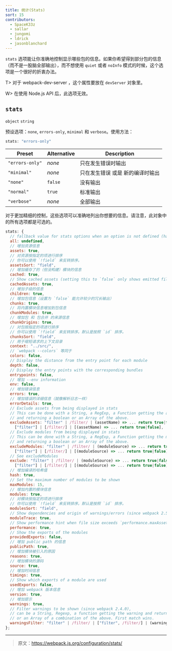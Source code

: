 ```yaml
---
title: 统计(Stats)
sort: 15
contributors:
  - SpaceK33z
  - sallar
  - jungomi
  - ldrick
  - jasonblanchard
---
```


`stats` 选项能让你准确地控制显示哪些包的信息。如果你希望得到部分包的信息（而不是一股脑全部输出），而不想使用 `quiet` 或者 `noInfo` 模式的时候，这个选项是一个很好的折衷办法。

T> 对于 webpack-dev-server ，这个属性要放在 `devServer` 对象里。

W> 在使用 Node.js API 后，此选项无效。

## `stats`

`object` `string`

预设选项：`none`, `errors-only`, `minimal` 和 `verbose`。使用方法：

```js
stats: "errors-only"
```

| Preset | Alternative | Description |
|--------|-------------|-------------|
| `"errors-only"` | *none*  | 只在发生错误时输出 |
| `"minimal"`     | *none*  | 只在发生错误 或是 新的编译时输出 |
| `"none"`        | `false` | 没有输出 |
| `"normal"`      | `true`  | 标准输出 |
| `"verbose"`     | *none*  | 全部输出 |

对于更加精细的控制，这些选项可以准确地列出你想要的信息。请注意，此对象中的所有选项都是可选的。

``` js
stats: {
  // fallback value for stats options when an option is not defined (has precedence over local webpack defaults)
  all: undefined,
  // 增加资源信息
  assets: true,
  // 对资源按指定的项进行排序
  // 你可以使用 `!field` 来反转排序。
  assetsSort: "field",
  // 增加缓存了的（但没构建）模块的信息
  cached: true,
  // Show cached assets (setting this to `false` only shows emitted files)
  cachedAssets: true,
  // 增加子级的信息
  children: true,
  // 增加包信息（设置为 `false` 能允许较少的冗长输出）
  chunks: true,
  // 将内置模块信息增加到包信息
  chunkModules: true,
  // 增加包 和 包合并 的来源信息
  chunkOrigins: true,
  // 对包按指定的项进行排序
  // 你可以使用 `!field` 来反转排序。默认是按照 `id` 排序。
  chunksSort: "field",
  // 用于缩短请求的上下文目录
  context: "../src/",
  // `webpack --colors` 等同于
  colors: false,
  // Display the distance from the entry point for each module
  depth: false,
  // Display the entry points with the corresponding bundles
  entrypoints: false,
  // 增加 --env information
  env: false,
  // 增加错误信息
  errors: true,
  // 增加错误的详细信息（就像解析日志一样）
  errorDetails: true,
  // Exclude assets from being displayed in stats
  // This can be done with a String, a RegExp, a Function getting the assets name
  // and returning a boolean or an Array of the above.
  excludeAssets: "filter" | /filter/ | (assetName) => ... return true|false |
    ["filter"] | [/filter/] | [(assetName) => ... return true|false],
  // Exclude modules from being displayed in stats
  // This can be done with a String, a RegExp, a Function getting the modules source
  // and returning a boolean or an Array of the above.
  excludeModules: "filter" | /filter/ | (moduleSource) => ... return true|false |
    ["filter"] | [/filter/] | [(moduleSource) => ... return true|false],
  // See excludeModules
  exclude: "filter" | /filter/ | (moduleSource) => ... return true|false |
    ["filter"] | [/filter/] | [(moduleSource) => ... return true|false],
  // 增加编译的哈希值
  hash: true,
  // Set the maximum number of modules to be shown
  maxModules: 15,
  // 增加内置的模块信息
  modules: true,
  // 对模块按指定的项进行排序
  // 你可以使用 `!field` 来反转排序。默认是按照 `id` 排序。
  modulesSort: "field",
  // Show dependencies and origin of warnings/errors (since webpack 2.5.0)
  moduleTrace: true,
  // Show performance hint when file size exceeds `performance.maxAssetSize`
  performance: true,
  // Show the exports of the modules
  providedExports: false,
  // 增加 public path 的信息
  publicPath: true,
  // 增加模块被引入的原因
  reasons: true,
  // 增加模块的源码
  source: true,
  // 增加时间信息
  timings: true,
  // Show which exports of a module are used
  usedExports: false,
  // 增加 webpack 版本信息
  version: true,
  // 增加提示
  warnings: true,
  // Filter warnings to be shown (since webpack 2.4.0),
  // can be a String, Regexp, a function getting the warning and returning a boolean
  // or an Array of a combination of the above. First match wins.
  warningsFilter: "filter" | /filter/ | ["filter", /filter/] | (warning) => ... return true|false
};
```

***

> 原文：https://webpack.js.org/configuration/stats/
